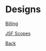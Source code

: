 # Designs

[Billing](https://github.com/hmislk/hmis/wiki/Bills-Orders-System-OOP-Design)

[JSF Scopes](https://github.com/hmislk/hmis/wiki/Scope-in-JSF-Controllers)




[Back](https://github.com/hmislk/hmis/wiki)
